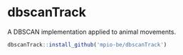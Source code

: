 # dbscanTrack
A DBSCAN implementation applied to animal movements. 


```R
dbscanTrack::install_github('mpio-be/dbscanTrack')
```
